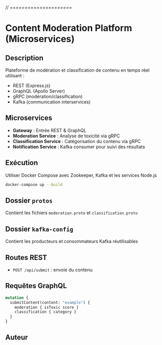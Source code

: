 // =====================
# Content Moderation Platform (Microservices)

## Description
Plateforme de modération et classification de contenu en temps réel utilisant :
- REST (Express.js)
- GraphQL (Apollo Server)
- gRPC (modération/classification)
- Kafka (communication interservices)

## Microservices
- **Gateway** : Entrée REST & GraphQL
- **Moderation Service** : Analyse de toxicité via gRPC
- **Classification Service** : Catégorisation du contenu via gRPC
- **Notification Service** : Kafka consumer pour suivi des résultats

## Exécution
Utiliser Docker Compose avec Zookeeper, Kafka et les services Node.js

```bash
docker-compose up --build
```

## Dossier `protos`
Contient les fichiers `moderation.proto` et `classification.proto`

## Dossier `kafka-config`
Contient les producteurs et consommateurs Kafka réutilisables

## Routes REST
- `POST /api/submit` : envoie du contenu

## Requêtes GraphQL
```graphql
mutation {
  submitContent(content: "example") {
    moderation { isToxic score }
    classification { category }
  }
}
```

## Auteur
